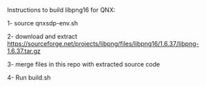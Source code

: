 Instructions to build libpng16 for QNX:

1- source qnxsdp-env.sh

2- download and extract https://sourceforge.net/projects/libpng/files/libpng16/1.6.37/libpng-1.6.37.tar.gz

3- merge files in this repo with extracted source code

4- Run build.sh
